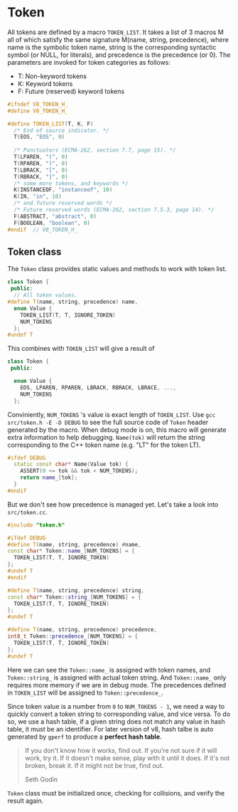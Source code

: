 # Token
All tokens are defined by a macro `TOKEN_LIST`. It takes a list of 3 macros M all of which satisfy the same signature M(name, string, precedence), where name is the symbolic token name, string is the corresponding syntactic symbol (or NULL, for literals), and precedence is the precedence (or 0).
The parameters are invoked for token categories as follows:
- T: Non-keyword tokens
- K: Keyword tokens
- F: Future (reserved) keyword tokens

```cpp
#ifndef V8_TOKEN_H_
#define V8_TOKEN_H_

#define TOKEN_LIST(T, K, F)                                             \
  /* End of source indicator. */                                        \
  T(EOS, "EOS", 0)                                                      \
                                                                        \
  /* Punctuators (ECMA-262, section 7.7, page 15). */                   \
  T(LPAREN, "(", 0)                                                     \
  T(RPAREN, ")", 0)                                                     \
  T(LBRACK, "[", 0)                                                     \
  T(RBRACK, "]", 0)                                                     \
  /* some more tokens, and keywords */
  K(INSTANCEOF, "instanceof", 10)                                       \
  K(IN, "in", 10)                                                       \
  /* and future reserved words */
  /* Future reserved words (ECMA-262, section 7.5.3, page 14). */       \
  F(ABSTRACT, "abstract", 0)                                            \
  F(BOOLEAN, "boolean", 0)
#endif  // V8_TOKEN_H_
```
## Token class
The `Token` class provides static values and methods to work with token list.
```cpp
class Token {
 public:
  // All token values.
#define T(name, string, precedence) name,
  enum Value {
    TOKEN_LIST(T, T, IGNORE_TOKEN)
    NUM_TOKENS
  };
#undef T
```
This combines with `TOKEN_LIST` will give a result of
```cpp
class Token {
 public:

  enum Value {
    EOS, LPAREN, RPAREN, LBRACK, RBRACK, LBRACE, ...,
    NUM_TOKENS
  };
```
Conviniently, `NUM_TOKENS` 's value is exact length of `TOKEN_LIST`.
Use `gcc src/token.h -E -D DEBUG` to see the full source code of `Token` header generated by the macro. When debug mode is on, this macro will generate extra information to help debugging. `Name(tok)` will return the string corresponding to the C++ token name (e.g. "LT" for the token LT).
```cpp
#ifdef DEBUG
  static const char* Name(Value tok) {
    ASSERT(0 <= tok && tok < NUM_TOKENS);
    return name_[tok];
  }
#endif
```
But we don't see how precedence is managed yet. Let's take a look into `src/token.cc`.
```cpp
#include "token.h"

#ifdef DEBUG
#define T(name, string, precedence) #name,
const char* Token::name_[NUM_TOKENS] = {
  TOKEN_LIST(T, T, IGNORE_TOKEN)
};
#undef T
#endif

#define T(name, string, precedence) string,
const char* Token::string_[NUM_TOKENS] = {
  TOKEN_LIST(T, T, IGNORE_TOKEN)
};
#undef T

#define T(name, string, precedence) precedence,
int8_t Token::precedence_[NUM_TOKENS] = {
  TOKEN_LIST(T, T, IGNORE_TOKEN)
};
#undef T
```
Here we can see the `Token::name_` is assigned with token names, and `Token::string_` is assigned with actual token string. And `Token::name_` only requires more memory if we are in debug mode.
The precedences defined in `TOKEN_LIST` will be assigned to `Token::precedence_`.

Since token value is a number from `0` to `NUM_TOKENS - 1`, we need a way to quickly convert a token string to corresponding value, and vice versa. To do so, we use a hash table, if a given string does not match any value in hash table, it must be an identifier.
For later version of v8, hash talbe is auto generated by `gperf` to produce a **perfect hash table**.
> If you don't know how it works, find out. If you're not sure if it will work, try it. If it doesn't make sense, play with it until it does. If it's not broken, break it. If it might not be true, find out.
>
> Seth Godin

`Token` class must be initialized once, checking for collisions, and verify the result again.
